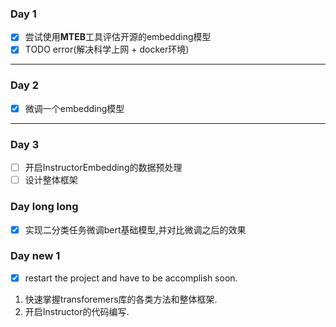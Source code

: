 ### Day 1
- [x] 尝试使用**MTEB**工具评估开源的embedding模型
- [x] TODO error(解决科学上网 + docker环境)
***
### Day 2
- [x] 微调一个embedding模型
***
### Day 3
- [ ] 开启InstructorEmbedding的数据预处理
- [ ] 设计整体框架

### Day long long
- [x] 实现二分类任务微调bert基础模型,并对比微调之后的效果

### Day new 1
- [x] restart the project and have to be accomplish soon.
1. 快速掌握transforemers库的各类方法和整体框架.
2. 开启Instructor的代码编写.